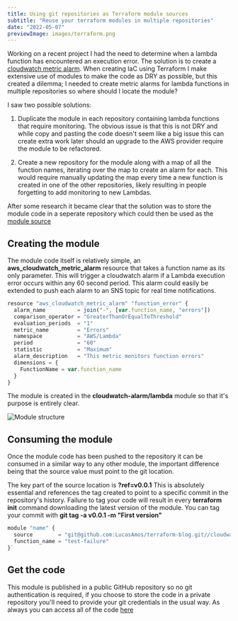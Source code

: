 ```yaml
---
title: Using git repositories as Terraform module sources
subtitle: "Reuse your terraform modules in multiple repositories"
date: "2022-05-07"
previewImage: images/terraform.png
---
```


Working on a recent project I had the need to determine when a lambda function has
encountered an execution error. The solution is to create a
[cloudwatch metric alarm](https://docs.aws.amazon.com/lambda/latest/dg/monitoring-metrics.html).
When creating IaC using Terraform I make extensive use of modules to make the code
as DRY as possible, but this created a dilemma; I needed to create metric alarms for
lambda functions in multiple repositories so where should I locate the module?

I saw two possible solutions:

1. Duplicate the module in each repository containing lambda functions that require monitoring. The obvious issue is that this is not DRY and while copy and pasting the code doesn't seem like a big issue this can create extra work later should an upgrade to the AWS provider require the module to be refactored.

2. Create a new repository for the module along with a map of all the function names, iterating over the map to create an alarm for each. This would require manually updating the map every time a new function is created in one of the other repositories, likely resulting in people forgetting to add monitoring to new Lambdas.

After some research it became clear that the solution was to store the module code in a seperate repository which could then be used as the [module source](https://www.terraform.io/language/modules/sources#modules-in-package-sub-directories)

## Creating the module

The module code itself is relatively simple, an **aws_cloudwatch_metric_alarm** resource that takes a function name as its only parameter. This will trigger a cloudwatch alarm if a Lambda execution error occurs within any 60 second period. This alarm could easily be extended to push each alarm to an SNS topic for real time notifications.

```javascript
resource "aws_cloudwatch_metric_alarm" "function_error" {
  alarm_name          = join("-", [var.function_name, "errors"])
  comparison_operator = "GreaterThanOrEqualToThreshold"
  evaluation_periods  = "1"
  metric_name         = "Errors"
  namespace           = "AWS/Lambda"
  period              = "60"
  statistic           = "Maximum"
  alarm_description   = "This metric monitors function errors"
  dimensions = {
    FunctionName = var.function_name
  }
}
```

The module is created in the **cloudwatch-alarm/lambda** module so that it's purpose is entirely clear.

<img src="/images/terraformmodule/terraformmodule.png" alt="Module structure"
style="max-width:350px"/>

## Consuming the module

Once the module code has been pushed to the repository it can be consumed in a similar
way to any other module, the important difference being that the source value must point
to the git location.

The key part of the source location is **?ref=v0.0.1** This is absolutely
essential and references the tag created to point to a specific commit in the
repository's history. Failure to tag your code will result in every
**terraform init** command downloading the latest version of the module. You
can tag your commit with **git tag -a v0.0.1 -m "First version"**

```javascript
module "name" {
  source        = "git@github.com:LucasAmos/terraform-blog.git//cloudwatch-alarm/lambda?ref=v0.0.1"
  function_name = "test-failure"
}`
```

## Get the code

This module is published in a public GitHub repository so no git authentication is
required, if you choose to store the code in a private repository you'll need to
provide your git credentials in the usual way. As always you can access all of the code
[here](https://github.com/LucasAmos/terraform-blog/tree/main/cloudwatch-alarm/lambda)
